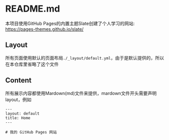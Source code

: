 # README.md

本项目使用GitHub Pages的内置主题Slate创建了个人学习的网站:
https://pages-themes.github.io/slate/

## Layout
所有页面使用默认的页面布局`./_layout/default.yml`，由于是默认提供的，所以在本仓库里省略了这个文件

## Content
所有展示内容都使用Mardown(md)文件来提供，mardown文件开头需要声明layout，例如

```
---
layout: default
title: Home
---

# 我的 GitHub Pages 网站
```
